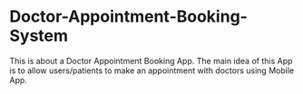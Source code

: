 # Doctor-Appointment-Booking-System
This is about a Doctor Appointment Booking App. The main idea of this App is to allow users/patients to make an appointment with doctors using Mobile App.

